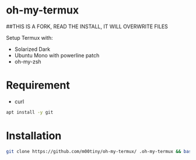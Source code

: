 # oh-my-termux

##THIS IS A FORK, READ THE INSTALL, IT WILL OVERWRITE FILES

Setup Termux with:

 - Solarized Dark
 - Ubuntu Mono with powerline patch
 - oh-my-zsh

# Requirement
- curl
```bash
apt install -y git
```

# Installation
```bash
git clone https://github.com/m00tiny/oh-my-termux/ .oh-my-termux && bash .oh-my-termux/install.sh
```
